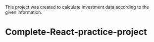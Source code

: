 This project was created to calculate investment data according to the given information.

# Complete-React-practice-project
